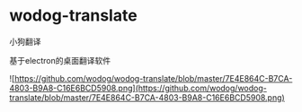 # wodog-translate
小狗翻译

基于electron的桌面翻译软件

![https://github.com/wodog/wodog-translate/blob/master/7E4E864C-B7CA-4803-B9A8-C16E6BCD5908.png](https://github.com/wodog/wodog-translate/blob/master/7E4E864C-B7CA-4803-B9A8-C16E6BCD5908.png)
